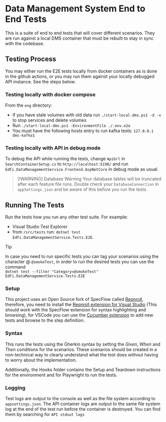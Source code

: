 # Data Management System End to End Tests

This is a suite of end to end tests that will cover different scenarios. They
are run against a local DMS container that must be rebuilt to stay in sync with
the codebase.

## Testing Process

You may either run the E2E tests locally from docker containers as is done in
the github actions, or you may run them against your locally debugged API
instance. See the steps below.

### Testing locally with docker compose

From the `eng` directory:

- If you have stale volumes with old data run `./start-local-dms.ps1 -d -v` to
  stop services and delete volumes
- Run `./start-local-dms.ps1 -EnvironmentFile ./.env.e2e`
- You must have the following hosts entry to run kafka tests: `127.0.0.1 dms-kafka1`

### Testing locally with API in debug mode

To debug the API while running the tests, change `ApiUrl` in
`SearchContainerSetup.cs` to `http://localhost:5198/` and run
`EdFi.DataManagementService.Frontend.AspNetCore` in debug mode as usual.

> [!WARNING] Database Warning
> Your database tables will be truncated after each
> feature file runs. Double check your `DatabaseConnection` in
> `appSettings.json` and be aware of this before you run the tests.

## Running The Tests

Run the tests how you run any other test suite. For example:

- Visual Studio Test Explorer
- from `/src/tests` run: `dotnet test
  EdFi.DataManagementService.Tests.E2E`.

> [!TIP]
> In case you need to run specific tests you can tag your
> scenarios using the character @ `@smokeTest`,
> in order to run the desired tests you can use the command  
> `dotnet test --filter "Category=@smokeTest" EdFi.DataManagementService.Tests.E2E`

### Setup

This project uses an Open Source fork of SpecFlow called
[Reqnroll](https://reqnroll.net/), therefore, you need to install the [Reqnroll
extension for Visual
Studio](https://marketplace.visualstudio.com/items?itemName=Reqnroll.ReqnrollForVisualStudio2022)
(This should work with the SpecFlow extension for syntax highlighting and
browsing), for VSCode you can use the [Cucumber
extension](https://marketplace.visualstudio.com/items?itemName=CucumberOpen.cucumber-official)
to add new tests and browse to the step definition.

### Syntax

This runs the tests using the Gherkin syntax by setting the _Given_, _When_ and
_Then_ conditions for the scenarios. These scenarios should be created in a
non-technical way to clearly understand what the test does without having to
worry about the implementation.

Additionally, the Hooks folder contains the Setup and Teardown instructions for
the environment and for Playwright to run the tests.

### Logging

Test logs are output to the console as well as the file system according to
`appsettings.json`. The API container logs are output to the same file system
log at the end of the test run before the container is destroyed. You can find
them by searching for `API stdout logs`

